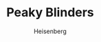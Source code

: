 ---
layout: post
author: Heisenberg
category: Séries
post_date: 2022-04-15
post_modified: 2022-04-15
title: Peaky Blinders
description: 'Thomas Shelby e seus irmãos retornam a Birmingham depois de servir no exército britânico durante a Primeira Guerra Mundial. Os Peaky Blinders, a gangue na qual Thomas é líder, controlam a cidade de Birmingham. Mas, como as ambições de Shelby se estendem para além de Birmingham, ele planeja construir o império de negócios que criou e impedir qualquer um que atrapalhar.'
poster_path: /bGZn5RVzMMXju4ev7xbl1aLdXqq.jpg
tmdb_id: 60574
imdb_id: tt2442560
runtime: 60
release_date: 2013
genres:
  - Drama
  - Crime
casts:
  - Cillian Murphy
  - Paul Anderson
  - Sophie Rundle
  - Helen McCrory
  - Ned Dennehy
  - Finn Cole
crews:
  - Steven Knight
trailer: 'JwXfVGjSz-4'
certification: 18
adult: false
vote_average: 8.6
vote_count: 5993
qualitys:
  - 1080p
  - 720p
audios:
  - Dual Áudio
  - Português
  - Inglês
extensions:
  - mkv
  - mp4
---